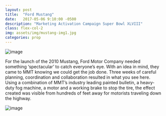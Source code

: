 ```yaml
---
layout: post
title:  "Ford Mustang"
date:   2017-05-06 9:10:00 -0500
description: "Marketing Activation Campaign Super Bowl XLVIII"
class: flex-col-2
img: assets/img/mustang-img1.jpg
categories: prop
---
```

![image](../../assets/img/mustang-hero.jpg "some image")

<span>F</span>or the launch of the 2010 Mustang, Ford Motor Company needed something ‘spectacular’ to catch everyone’s eye. With an idea in mind, they came to MMT knowing we could get the job done. Three weeks of careful planning, coordination and collaboration resulted in what you see here. Using a combination of MMT’s industry leading painted bulletin, a heavy-duty fog machine, a motor and a working brake to stop the tire, the effect created was visible from hundreds of feet away for motorists traveling down the highway.

![image](../../assets/img/mustang-img2.jpg "some image")
